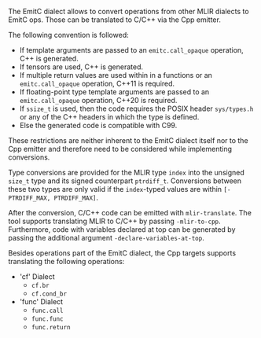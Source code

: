 The EmitC dialect allows to convert operations from other MLIR dialects to EmitC
ops. Those can be translated to C/C++ via the Cpp emitter.

The following convention is followed:

*   If template arguments are passed to an `emitc.call_opaque` operation, C++ is
    generated.
*   If tensors are used, C++ is generated.
*   If multiple return values are used within in a functions or an
    `emitc.call_opaque` operation, C++11 is required.
*   If floating-point type template arguments are passed to an `emitc.call_opaque`
    operation, C++20 is required.
*   If `ssize_t` is used, then the code requires the POSIX header `sys/types.h`
    or any of the C++ headers in which the type is defined.
*   Else the generated code is compatible with C99.

These restrictions are neither inherent to the EmitC dialect itself nor to the
Cpp emitter and therefore need to be considered while implementing conversions.

Type conversions are provided for the MLIR type `index` into the unsigned `size_t`
type and its signed counterpart `ptrdiff_t`. Conversions between these two types
are only valid if the `index`-typed values are within 
`[-PTRDIFF_MAX, PTRDIFF_MAX]`.

After the conversion, C/C++ code can be emitted with `mlir-translate`. The tool
supports translating MLIR to C/C++ by passing `-mlir-to-cpp`. Furthermore, code
with variables declared at top can be generated by passing the additional
argument `-declare-variables-at-top`.

Besides operations part of the EmitC dialect, the Cpp targets supports
translating the following operations:

*   'cf' Dialect
    *   `cf.br`
    *   `cf.cond_br`
*   'func' Dialect
    *   `func.call`
    *   `func.func`
    *   `func.return`
